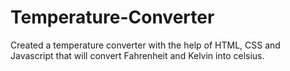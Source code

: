 # Temperature-Converter
Created a temperature converter with the help of HTML, CSS and Javascript that will convert Fahrenheit and Kelvin into celsius.
